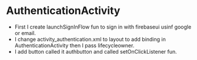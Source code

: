 # AuthenticationActivity
- First I create launchSignInFlow fun to sign in with firebaseui usinf google or email.
- I change activity_authentication.xml to layout to add binding in AuthenticationActivity then I pass lifecycleowner.
- I add button called it authbutton and called setOnClickListener fun.